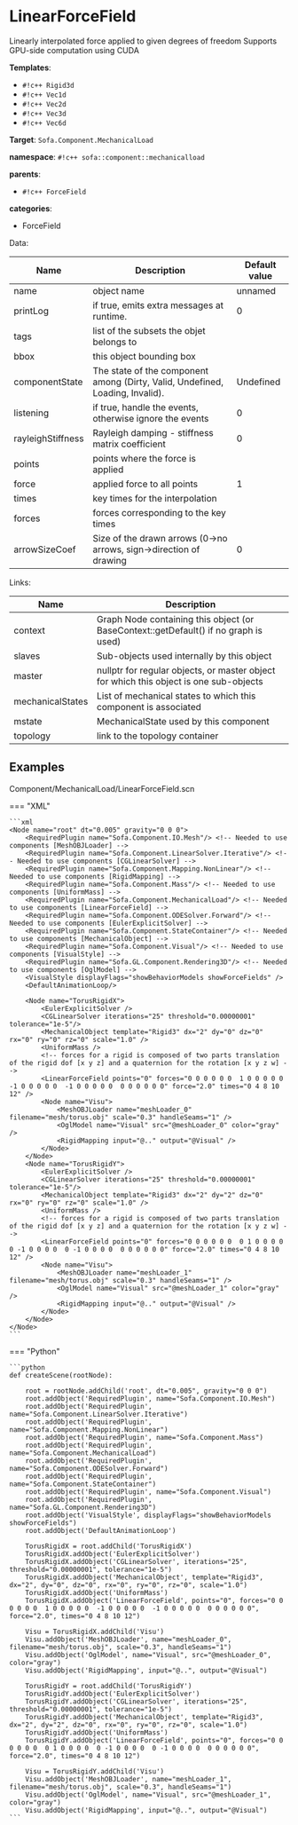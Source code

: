 # LinearForceField

Linearly interpolated force applied to given degrees of freedom
Supports GPU-side computation using CUDA


__Templates__:

- `#!c++ Rigid3d`
- `#!c++ Vec1d`
- `#!c++ Vec2d`
- `#!c++ Vec3d`
- `#!c++ Vec6d`

__Target__: `Sofa.Component.MechanicalLoad`

__namespace__: `#!c++ sofa::component::mechanicalload`

__parents__: 

- `#!c++ ForceField`

__categories__: 

- ForceField

Data: 

<table>
<thead>
    <tr>
        <th>Name</th>
        <th>Description</th>
        <th>Default value</th>
    </tr>
</thead>
<tbody>
	<tr>
		<td>name</td>
		<td>
object name
</td>
		<td>unnamed</td>
	</tr>
	<tr>
		<td>printLog</td>
		<td>
if true, emits extra messages at runtime.
</td>
		<td>0</td>
	</tr>
	<tr>
		<td>tags</td>
		<td>
list of the subsets the objet belongs to
</td>
		<td></td>
	</tr>
	<tr>
		<td>bbox</td>
		<td>
this object bounding box
</td>
		<td></td>
	</tr>
	<tr>
		<td>componentState</td>
		<td>
The state of the component among (Dirty, Valid, Undefined, Loading, Invalid).
</td>
		<td>Undefined</td>
	</tr>
	<tr>
		<td>listening</td>
		<td>
if true, handle the events, otherwise ignore the events
</td>
		<td>0</td>
	</tr>
	<tr>
		<td>rayleighStiffness</td>
		<td>
Rayleigh damping - stiffness matrix coefficient
</td>
		<td>0</td>
	</tr>
	<tr>
		<td>points</td>
		<td>
points where the force is applied
</td>
		<td></td>
	</tr>
	<tr>
		<td>force</td>
		<td>
applied force to all points
</td>
		<td>1</td>
	</tr>
	<tr>
		<td>times</td>
		<td>
key times for the interpolation
</td>
		<td></td>
	</tr>
	<tr>
		<td>forces</td>
		<td>
forces corresponding to the key times
</td>
		<td></td>
	</tr>
	<tr>
		<td>arrowSizeCoef</td>
		<td>
Size of the drawn arrows (0-&gt;no arrows, sign-&gt;direction of drawing
</td>
		<td>0</td>
	</tr>

</tbody>
</table>

Links: 

| Name | Description |
| ---- | ----------- |
|context|Graph Node containing this object (or BaseContext::getDefault() if no graph is used)|
|slaves|Sub-objects used internally by this object|
|master|nullptr for regular objects, or master object for which this object is one sub-objects|
|mechanicalStates|List of mechanical states to which this component is associated|
|mstate|MechanicalState used by this component|
|topology|link to the topology container|



## Examples

Component/MechanicalLoad/LinearForceField.scn

=== "XML"

    ```xml
    <Node name="root" dt="0.005" gravity="0 0 0">
        <RequiredPlugin name="Sofa.Component.IO.Mesh"/> <!-- Needed to use components [MeshOBJLoader] -->
        <RequiredPlugin name="Sofa.Component.LinearSolver.Iterative"/> <!-- Needed to use components [CGLinearSolver] -->
        <RequiredPlugin name="Sofa.Component.Mapping.NonLinear"/> <!-- Needed to use components [RigidMapping] -->
        <RequiredPlugin name="Sofa.Component.Mass"/> <!-- Needed to use components [UniformMass] -->
        <RequiredPlugin name="Sofa.Component.MechanicalLoad"/> <!-- Needed to use components [LinearForceField] -->
        <RequiredPlugin name="Sofa.Component.ODESolver.Forward"/> <!-- Needed to use components [EulerExplicitSolver] -->
        <RequiredPlugin name="Sofa.Component.StateContainer"/> <!-- Needed to use components [MechanicalObject] -->
        <RequiredPlugin name="Sofa.Component.Visual"/> <!-- Needed to use components [VisualStyle] -->
        <RequiredPlugin name="Sofa.GL.Component.Rendering3D"/> <!-- Needed to use components [OglModel] -->
        <VisualStyle displayFlags="showBehaviorModels showForceFields" />
        <DefaultAnimationLoop/>
        
        <Node name="TorusRigidX">
            <EulerExplicitSolver />
            <CGLinearSolver iterations="25" threshold="0.00000001" tolerance="1e-5"/>
            <MechanicalObject template="Rigid3" dx="2" dy="0" dz="0" rx="0" ry="0" rz="0" scale="1.0" />
            <UniformMass />
            <!-- forces for a rigid is composed of two parts translation of the rigid dof [x y z] and a quaternion for the rotation [x y z w] -->
            <LinearForceField points="0" forces="0 0 0 0 0 0  1 0 0 0 0 0  -1 0 0 0 0 0  -1 0 0 0 0 0  0 0 0 0 0 0" force="2.0" times="0 4 8 10 12" />
            <Node name="Visu">
                <MeshOBJLoader name="meshLoader_0" filename="mesh/torus.obj" scale="0.3" handleSeams="1" />
                <OglModel name="Visual" src="@meshLoader_0" color="gray" />
                <RigidMapping input="@.." output="@Visual" />
            </Node>
        </Node>
        <Node name="TorusRigidY">
            <EulerExplicitSolver />
            <CGLinearSolver iterations="25" threshold="0.00000001" tolerance="1e-5"/>
            <MechanicalObject template="Rigid3" dx="2" dy="2" dz="0" rx="0" ry="0" rz="0" scale="1.0" />
            <UniformMass />
            <!-- forces for a rigid is composed of two parts translation of the rigid dof [x y z] and a quaternion for the rotation [x y z w] -->
            <LinearForceField points="0" forces="0 0 0 0 0 0  0 1 0 0 0 0  0 -1 0 0 0 0  0 -1 0 0 0 0  0 0 0 0 0 0" force="2.0" times="0 4 8 10 12" />
            <Node name="Visu">
                <MeshOBJLoader name="meshLoader_1" filename="mesh/torus.obj" scale="0.3" handleSeams="1" />
                <OglModel name="Visual" src="@meshLoader_1" color="gray" />
                <RigidMapping input="@.." output="@Visual" />
            </Node>
        </Node>
    </Node>
    ```

=== "Python"

    ```python
    def createScene(rootNode):

        root = rootNode.addChild('root', dt="0.005", gravity="0 0 0")
        root.addObject('RequiredPlugin', name="Sofa.Component.IO.Mesh")
        root.addObject('RequiredPlugin', name="Sofa.Component.LinearSolver.Iterative")
        root.addObject('RequiredPlugin', name="Sofa.Component.Mapping.NonLinear")
        root.addObject('RequiredPlugin', name="Sofa.Component.Mass")
        root.addObject('RequiredPlugin', name="Sofa.Component.MechanicalLoad")
        root.addObject('RequiredPlugin', name="Sofa.Component.ODESolver.Forward")
        root.addObject('RequiredPlugin', name="Sofa.Component.StateContainer")
        root.addObject('RequiredPlugin', name="Sofa.Component.Visual")
        root.addObject('RequiredPlugin', name="Sofa.GL.Component.Rendering3D")
        root.addObject('VisualStyle', displayFlags="showBehaviorModels showForceFields")
        root.addObject('DefaultAnimationLoop')

        TorusRigidX = root.addChild('TorusRigidX')
        TorusRigidX.addObject('EulerExplicitSolver')
        TorusRigidX.addObject('CGLinearSolver', iterations="25", threshold="0.00000001", tolerance="1e-5")
        TorusRigidX.addObject('MechanicalObject', template="Rigid3", dx="2", dy="0", dz="0", rx="0", ry="0", rz="0", scale="1.0")
        TorusRigidX.addObject('UniformMass')
        TorusRigidX.addObject('LinearForceField', points="0", forces="0 0 0 0 0 0  1 0 0 0 0 0  -1 0 0 0 0 0  -1 0 0 0 0 0  0 0 0 0 0 0", force="2.0", times="0 4 8 10 12")

        Visu = TorusRigidX.addChild('Visu')
        Visu.addObject('MeshOBJLoader', name="meshLoader_0", filename="mesh/torus.obj", scale="0.3", handleSeams="1")
        Visu.addObject('OglModel', name="Visual", src="@meshLoader_0", color="gray")
        Visu.addObject('RigidMapping', input="@..", output="@Visual")

        TorusRigidY = root.addChild('TorusRigidY')
        TorusRigidY.addObject('EulerExplicitSolver')
        TorusRigidY.addObject('CGLinearSolver', iterations="25", threshold="0.00000001", tolerance="1e-5")
        TorusRigidY.addObject('MechanicalObject', template="Rigid3", dx="2", dy="2", dz="0", rx="0", ry="0", rz="0", scale="1.0")
        TorusRigidY.addObject('UniformMass')
        TorusRigidY.addObject('LinearForceField', points="0", forces="0 0 0 0 0 0  0 1 0 0 0 0  0 -1 0 0 0 0  0 -1 0 0 0 0  0 0 0 0 0 0", force="2.0", times="0 4 8 10 12")

        Visu = TorusRigidY.addChild('Visu')
        Visu.addObject('MeshOBJLoader', name="meshLoader_1", filename="mesh/torus.obj", scale="0.3", handleSeams="1")
        Visu.addObject('OglModel', name="Visual", src="@meshLoader_1", color="gray")
        Visu.addObject('RigidMapping', input="@..", output="@Visual")
    ```

